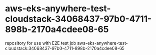 # aws-eks-anywhere-test-cloudstack-34068437-97b0-4711-898b-2170a4cdee08-65
repository for use with E2E test job aws-eks-anywhere-test-cloudstack:34068437-97b0-4711-898b-2170a4cdee08-65

